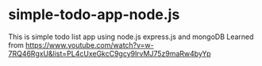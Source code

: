 # simple-todo-app-node.js
This is simple todo list app using node.js express.js and mongoDB
Learned from https://www.youtube.com/watch?v=w-7RQ46RgxU&list=PL4cUxeGkcC9gcy9lrvMJ75z9maRw4byYp
